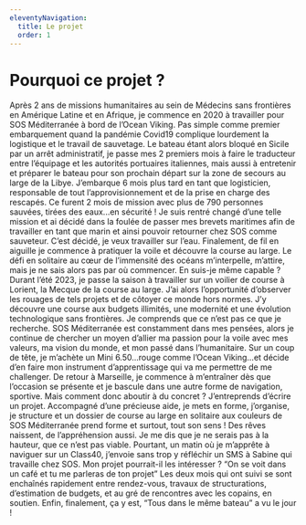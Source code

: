 ```yaml
---
eleventyNavigation:
  title: Le projet
  order: 1
---
```


# Pourquoi ce projet ?

Après 2 ans de missions humanitaires au sein de Médecins sans frontières en Amérique
Latine et en Afrique, je commence en 2020 à travailler pour SOS Méditerranée à bord de l’Ocean Viking.
Pas simple comme premier embarquement quand la pandémie Covid19 complique lourdement la logistique et le travail de sauvetage.
Le bateau étant alors bloqué en Sicile par un arrêt administratif, je passe mes 2 premiers
mois à faire le traducteur entre l’équipage et les autorités portuaires italiennes, mais aussi à entretenir et préparer le bateau pour son prochain départ sur la zone de secours au large de la Libye. J’embarque 6 mois plus tard en tant que logisticien, responsable de tout
l’approvisionnement et de la prise en charge des rescapés.
Ce furent 2 mois de mission avec plus de 790 personnes sauvées, tirées des eaux...en
sécurité !
Je suis rentré changé d’une telle mission et ai décidé dans la foulée de passer mes brevets maritimes afin de travailler en tant que marin et ainsi pouvoir retourner chez SOS comme sauveteur.
C’est décidé, je veux travailler sur l’eau.
Finalement, de fil en aiguille je commence à pratiquer la voile et découvre la course au
large. Le défi en solitaire au cœur de l’immensité des océans m’interpelle, m’attire, mais je ne sais alors pas par où commencer. En suis-je même capable ?
Durant l’été 2023, je passe la saison à travailler sur un voilier de course à Lorient, la
Mecque de la course au large. J’ai alors l’opportunité d’observer les rouages de tels projets et de côtoyer ce monde hors normes. J’y découvre une course aux budgets illimités, une modernité et une évolution technologique sans frontières. Je comprends que ce n’est pas ce que je recherche.
SOS Méditerranée est constamment dans mes pensées, alors je continue de chercher
un moyen d’allier ma passion pour la voile avec mes valeurs, ma vision du monde, et
mon passé dans l’humanitaire.
Sur un coup de tête, je m’achète un Mini 6.50...rouge comme l’Ocean Viking...et
décide d’en faire mon instrument d’apprentissage qui va me permettre de me challenger.
De retour à Marseille, je commence à m’entraîner dès que l’occasion se présente et je
bascule dans une autre forme de navigation, sportive.
Mais comment donc aboutir à du concret ?
J’entreprends d’écrire un projet. Accompagné d’une précieuse aide, je mets en forme, j’organise, je structure et un dossier de course au large en solitaire aux couleurs de SOS Méditerranée prend forme et surtout, tout son sens !
Des rêves naissent, de l’appréhension aussi. Je me dis que je ne serais pas à la hauteur, que ce n’est pas viable.
Pourtant, un matin où je m’apprête à naviguer sur un Class40, j’envoie sans trop y réfléchir un SMS à Sabine qui travaille chez SOS.
Mon projet pourrait-il les intéresser ?
“On se voit dans un café et tu me parleras de ton projet”
Les deux mois qui ont suivi se sont enchaînés rapidement entre rendez-vous, travaux de
structurations, d’estimation de budgets, et au gré de rencontres avec les copains, en soutien.
Enfin, finalement, ça y est, “Tous dans le même bateau” a vu le jour !

